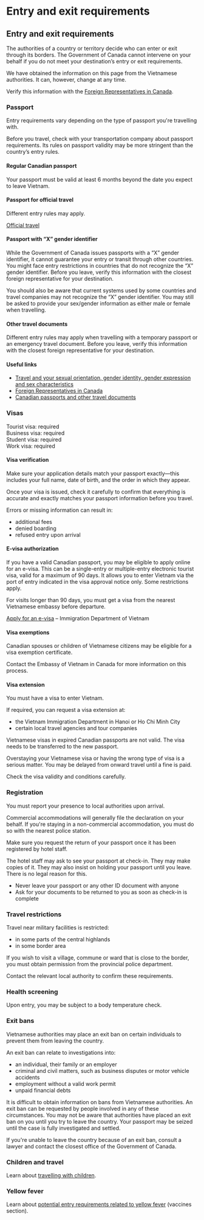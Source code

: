 # Entry and exit requirements

## Entry and exit requirements

The authorities of a country or territory decide who can enter or exit through its borders. The Government of Canada cannot intervene on your behalf if you do not meet your destination’s entry or exit requirements.

We have obtained the information on this page from the Vietnamese authorities. It can, however, change at any time.

Verify this information with the [Foreign Representatives in Canada](https://www.international.gc.ca/protocol-protocole/reps.aspx?lang=eng).

### Passport

Entry requirements vary depending on the type of passport you're travelling with.

Before you travel, check with your transportation company about passport requirements. Its rules on passport validity may be more stringent than the country’s entry rules.

#### Regular Canadian passport

Your passport must be valid at least 6 months beyond the date you expect to leave Vietnam.

#### Passport for official travel

Different entry rules may apply.

[Official travel](https://www.canada.ca/en/immigration-refugees-citizenship/services/canadian-passports/official-travel.html)

#### Passport with “X” gender identifier

While the Government of Canada issues passports with a “X” gender identifier, it cannot guarantee your entry or transit through other countries. You might face entry restrictions in countries that do not recognize the “X” gender identifier. Before you leave, verify this information with the closest foreign representative for your destination.

You should also be aware that current systems used by some countries and travel companies may not recognize the “X” gender identifier. You may still be asked to provide your sex/gender information as either male or female when travelling.

#### Other travel documents

Different entry rules may apply when travelling with a temporary passport or an emergency travel document. Before you leave, verify this information with the closest foreign representative for your destination.

#### Useful links

* [Travel and your sexual orientation, gender identity, gender expression and sex characteristics](https://travel.gc.ca/travelling/health-safety/lgbt-travel)
* [Foreign Representatives in Canada](https://www.international.gc.ca/protocol-protocole/reps.aspx?lang=eng)
* [Canadian passports and other travel documents](http://www.canada.ca/passport)

### Visas

Tourist visa: required  
 Business visa: required  
 Student visa: required  
 Work visa: required

#### Visa verification

Make sure your application details match your passport exactly—this includes your full name, date of birth, and the order in which they appear.

Once your visa is issued, check it carefully to confirm that everything is accurate and exactly matches your passport information before you travel.

Errors or missing information can result in:

* additional fees
* denied boarding
* refused entry upon arrival

#### E-visa authorization

If you have a valid Canadian passport, you may be eligible to apply online for an e-visa. This can be a single-entry or multiple-entry electronic tourist visa, valid for a maximum of 90 days. It allows you to enter Vietnam via the port of entry indicated in the visa approval notice only. Some restrictions apply.

For visits longer than 90 days, you must get a visa from the nearest Vietnamese embassy before departure.

[Apply for an e-visa](https://evisa.gov.vn/) – Immigration Department of Vietnam

#### Visa exemptions

Canadian spouses or children of Vietnamese citizens may be eligible for a visa exemption certificate.

Contact the Embassy of Vietnam in Canada for more information on this process.

#### Visa extension

You must have a visa to enter Vietnam.

If required, you can request a visa extension at:

* the Vietnam Immigration Department in Hanoi or Ho Chi Minh City
* certain local travel agencies and tour companies

Vietnamese visas in expired Canadian passports are not valid. The visa needs to be transferred to the new passport.

Overstaying your Vietnamese visa or having the wrong type of visa is a serious matter. You may be delayed from onward travel until a fine is paid.

Check the visa validity and conditions carefully.

### Registration

You must report your presence to local authorities upon arrival.

Commercial accommodations will generally file the declaration on your behalf. If you're staying in a non-commercial accommodation, you must do so with the nearest police station.

Make sure you request the return of your passport once it has been registered by hotel staff.

The hotel staff may ask to see your passport at check-in. They may make copies of it. They may also insist on holding your passport until you leave. There is no legal reason for this.

* Never leave your passport or any other ID document with anyone
* Ask for your documents to be returned to you as soon as check-in is complete

### Travel restrictions

Travel near military facilities is restricted:

* in some parts of the central highlands
* in some border area

If you wish to visit a village, commune or ward that is close to the border, you must obtain permission from the provincial police department.

Contact the relevant local authority to confirm these requirements.

### Health screening

Upon entry, you may be subject to a body temperature check.

### Exit bans

Vietnamese authorities may place an exit ban on certain individuals to prevent them from leaving the country.

An exit ban can relate to investigations into:

* an individual, their family or an employer
* criminal and civil matters, such as business disputes or motor vehicle accidents
* employment without a valid work permit
* unpaid financial debts

It is difficult to obtain information on bans from Vietnamese authorities. An exit ban can be requested by people involved in any of these circumstances. You may not be aware that authorities have placed an exit ban on you until you try to leave the country. Your passport may be seized until the case is fully investigated and settled.

If you're unable to leave the country because of an exit ban, consult a lawyer and contact the closest office of the Government of Canada.

### Children and travel

Learn about [travelling with children](http://travel.gc.ca/travelling/children).

### Yellow fever

Learn about [potential entry requirements related to yellow fever](#health) (vaccines section).